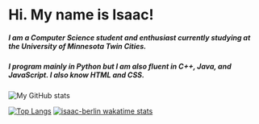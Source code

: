 # Hi. My name is Isaac! #

##### I am a Computer Science student and enthusiast currently studying at the University of Minnesota Twin Cities.
##### I program mainly in Python but I am also fluent in C++, Java, and JavaScript. I also know HTML and CSS.
![My GitHub stats](https://github-readme-stats.vercel.app/api?username=isaac-berlin&show_icons=true&theme=radical)



[![Top Langs](https://github-readme-stats.vercel.app/api/top-langs/?username=isaac-berlin)](https://github.com/anuraghazra/github-readme-stats)     [![isaac-berlin wakatime stats](https://github-readme-stats.vercel.app/api/wakatime?username=IsaacBerlin)](https://github.com/anuraghazra/github-readme-stats)
